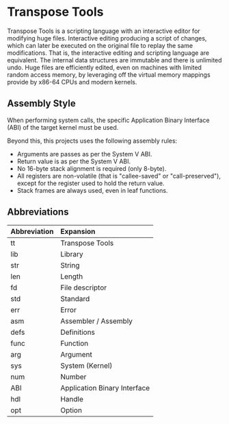 
<!--

Copyright (c) 2025 Commonwealth of Australia

Permission to use, copy, modify, and/or distribute this software for any
purpose with or without fee is hereby granted, provided that the above
copyright notice and this permission notice appear in all copies.

THE SOFTWARE IS PROVIDED "AS IS" AND THE AUTHOR DISCLAIMS ALL WARRANTIES
WITH REGARD TO THIS SOFTWARE INCLUDING ALL IMPLIED WARRANTIES OF
MERCHANTABILITY AND FITNESS. IN NO EVENT SHALL THE AUTHOR BE LIABLE FOR
ANY SPECIAL, DIRECT, INDIRECT, OR CONSEQUENTIAL DAMAGES OR ANY DAMAGES
WHATSOEVER RESULTING FROM LOSS OF USE, DATA OR PROFITS, WHETHER IN AN
ACTION OF CONTRACT, NEGLIGENCE OR OTHER TORTIOUS ACTION, ARISING OUT OF
OR IN CONNECTION WITH THE USE OR PERFORMANCE OF THIS SOFTWARE.

-->

Transpose Tools
===============

Transpose Tools is a scripting language with an interactive editor for
modifying huge files. Interactive editing producing a script of changes, which
can later be executed on the original file to replay the same modifications.
That is, the interactive editing and scripting language are equivalent. The
internal data structures are immutable and there is unlimited undo. Huge files
are efficiently edited, even on machines with limited random access memory, by
leveraging off the virtual memory mappings provide by x86-64 CPUs and modern
kernels.


Assembly Style
--------------

When performing system calls, the specific Application Binary Interface (ABI)
of the target kernel must be used.

Beyond this, this projects uses the following assembly rules:

* Arguments are passes as per the System V ABI.
* Return value is as per the System V ABI.
* No 16-byte stack alignment is required (only 8-byte).
* All registers are non-volatile (that is "callee-saved" or "call-preserved"),
    except for the register used to hold the return value.
* Stack frames are always used, even in leaf functions.



Abbreviations
-------------

| Abbreviation | Expansion                    |
| :----------- | :--------------------------- |
| tt           | Transpose Tools              |
| lib          | Library                      |
| str          | String                       |
| len          | Length                       |
| fd           | File descriptor              |
| std          | Standard                     |
| err          | Error                        |
| asm          | Assembler / Assembly         |
| defs         | Definitions                  |
| func         | Function                     |
| arg          | Argument                     |
| sys          | System (Kernel)              |
| num          | Number                       |
| ABI          | Application Binary Interface |
| hdl          | Handle                       |
| opt          | Option                       |
